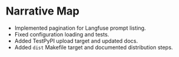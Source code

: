 # Narrative Map

- Implemented pagination for Langfuse prompt listing.
- Fixed configuration loading and tests.
- Added TestPyPI upload target and updated docs.
- Added `dist` Makefile target and documented distribution steps.
